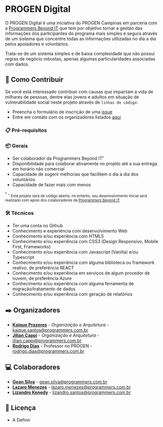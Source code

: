 # PROGEN Digital

O PROGEN Digital é uma iniciativa do PROGEN Campinas em parceria com a [Programmers Beyond IT](https://www.linkedin.com/company/programmersbeyondit/) que tem por objetivo tornar a gestão das informações dos participantes do programa mais simples e segura através de um sistema que concentre todas as informações utilizadas no dia a dia pelos apoiadores e voluntários.

Trata-se de um sistema simples e de baixa complexidade que não possui regras de negócio robustas, apenas algumas particularidades associadas com dados.

## 🚀 Como Contribuir

Se você está interessado contribuir com causas que impactam a vida de milhares de pessoas, dentre elas jovens e adultos em situação de vulnerabilidade social neste projeto através de `linhas de código`:

- Preencha o formulário de inscrição de uma [issue](https://github.com/Progen84/progen-digital-docs/issues/new/choose)
- Entre em contato com os organizadores listados [aqui](https://github.com/Progen84/progen-digital-docs/blob/main/README.md#%EF%B8%8F-organizadores)

### 📋 Pré-requisitos

### 📦 Gerais

- Ser colaborador da Programmers Beyond IT¹
- Disponibilidade para colaborar ativamente no projeto até a sua entrega em horário não comercial
- Capacidade de sugerir melhorias que facilitem o dia a dia dos voluntários
- Capacidade de fazer mais com menos

¹ - <sub>Este projeto será de código aberto, no entanto, seu desenvolvimento inicial será realizado com apoio dos colaboradores da [Programmers Beyond IT](https://www.linkedin.com/company/programmersbeyondit/)</sub>

### 🛠️ Técnicos

- Ter uma conta no Github
- Conhecimento e experiência com desenvolvimento Web
- Conhecimento e/ou experiência com HTML5
- Conhecimento e/ou experiência com CSS3 (Design Responsivo, Mobile First, Frameworks)
- Conhecimento e/ou experiência com Javascript (Vanilla) e/ou Typescript
- Conhecimento e/ou experiência com alguma biblioteca ou framework reativo, de preferência REACT
- Conhecimento e/ou experiência em serviços de algum provedor de nuvem, de preferência Azure
- Conhecimento e/ou experiência com alguma ferramenta de migração/tratamento de dados
- Conhecimento e/ou experiência com geração de relatórios

## ✒️ Organizadores

* **[Kaique Prazeres](https://www.linkedin.com/in/kaiqueprazeres)** - *Organização e Arquitetura* - kaique.santos@programmers.com.br
* **[Jilian Cappi](https://www.linkedin.com/in/jiliancappi)** - *Organização e Arquitetura* - jilian.cappi@programmers.com.br
* **[Rodrigo Dias](mailto:rodrigo.dias@programmers.com.br)** - Professor no PROGEN - rodrigo.dias@programmers.com.br

## 💻 Colaboradores

* **[Gean Silva](https://www.linkedin.com/in/geandeveloper)** - gean.silva@programmers.com.br
* **[Lazaro Menezes](https://www.linkedin.com/in/lazarodm)** - lazaro.menezes@programmers.com.br
* **[Lizandro Kenedy](https://www.linkedin.com/in/lizandrokenedy)** - lizandro.santos@programmers.com.br

## 📄 Licença

- A Definir
